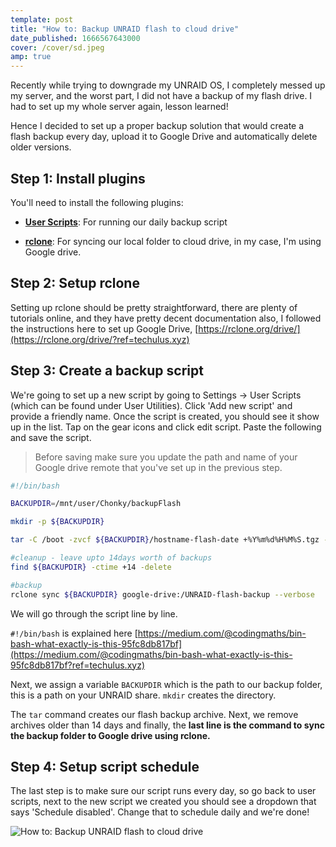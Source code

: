 ```yaml
---
template: post
title: "How to: Backup UNRAID flash to cloud drive"
date_published: 1666567643000
cover: /cover/sd.jpeg
amp: true
---
```


Recently while trying to downgrade my UNRAID OS, I completely messed up my server, and the worst part, I did not have a backup of my flash drive. I had to set up my whole server again, lesson learned!

Hence I decided to set up a proper backup solution that would create a flash backup every day, upload it to Google Drive and automatically delete older versions.

## Step 1: Install plugins

You'll need to install the following plugins:

* [**User Scripts**](http://lime-technology.com/forum/index.php?topic=49992.0&ref=techulus.xyz): For running our daily backup script
    
* [**rclone**](http://lime-technology.com/forum/index.php?topic=53365.0&ref=techulus.xyz): For syncing our local folder to cloud drive, in my case, I'm using Google drive.
    

## Step 2: Setup rclone

Setting up rclone should be pretty straightforward, there are plenty of tutorials online, and they have pretty decent documentation also, I followed the instructions here to set up Google Drive, [https://rclone.org/drive/](https://rclone.org/drive/?ref=techulus.xyz)

## Step 3: Create a backup script

We're going to set up a new script by going to Settings -&gt; User Scripts (which can be found under User Utilities). Click 'Add new script' and provide a friendly name. Once the script is created, you should see it show up in the list. Tap on the gear icons and click edit script. Paste the following and save the script.

> Before saving make sure you update the path and name of your Google drive remote that you've set up in the previous step.

```bash
#!/bin/bash

BACKUPDIR=/mnt/user/Chonky/backupFlash

mkdir -p ${BACKUPDIR}

tar -C /boot -zvcf ${BACKUPDIR}/hostname-flash-date +%Y%m%d%H%M%S.tgz --exclude config/super.dat --exclude 'previous*' --exclude 'bz*' --exclude "System Volume Information" .

#cleanup - leave upto 14days worth of backups
find ${BACKUPDIR} -ctime +14 -delete

#backup
rclone sync ${BACKUPDIR} google-drive:/UNRAID-flash-backup --verbose
```

We will go through the script line by line.

`#!/bin/bash` is explained here [https://medium.com/@codingmaths/bin-bash-what-exactly-is-this-95fc8db817bf](https://medium.com/@codingmaths/bin-bash-what-exactly-is-this-95fc8db817bf?ref=techulus.xyz)

Next, we assign a variable `BACKUPDIR` which is the path to our backup folder, this is a path on your UNRAID share. `mkdir` creates the directory.

The `tar` command creates our flash backup archive. Next, we remove archives older than 14 days and finally, the **last line is the command to sync the backup folder to Google drive using rclone.**

## Step 4: Setup script schedule

The last step is to make sure our script runs every day, so go back to user scripts, next to the new script we created you should see a dropdown that says 'Schedule disabled'. Change that to schedule daily and we're done!

![How to: Backup UNRAID flash to cloud drive](/images/unraid.png)